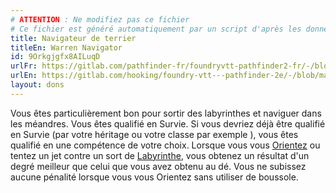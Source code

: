 ```yaml
---
# ATTENTION : Ne modifiez pas ce fichier
# Ce fichier est généré automatiquement par un script d'après les données du module Foundry VTT officiel et de sa traduction
title: Navigateur de terrier
titleEn: Warren Navigator
id: 9Orkgjgfx8AILuqD
urlFr: https://gitlab.com/pathfinder-fr/foundryvtt-pathfinder2-fr/-/blob/master/data/feats/9Orkgjgfx8AILuqD.htm
urlEn: https://gitlab.com/hooking/foundry-vtt---pathfinder-2e/-/blob/master/packs/data/feats.db/warren-navigator.json
layout: dons
---
```

Vous êtes particulièrement bon pour sortir des labyrinthes et naviguer dans les méandres. Vous êtes qualifié en Survie. Si vous devriez déjà être qualifié en Survie (par votre héritage ou votre classe par exemple ), vous êtes qualifié en une compétence de votre choix. Lorsque vous vous [Orientez](../actions/s-orienter.html) ou tentez un jet contre un sort de  [Labyrinthe](../sorts/dédale.html), vous obtenez un résultat d'un degré meilleur que celui que vous avez obtenu au dé. Vous ne subissez aucune pénalité lorsque vous vous Orientez sans utiliser de boussole.
